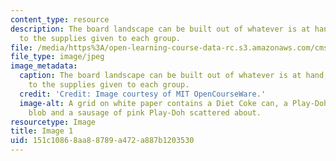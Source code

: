 ```yaml
---
content_type: resource
description: The board landscape can be built out of whatever is at hand, in addition
  to the supplies given to each group.
file: /media/https%3A/open-learning-course-data-rc.s3.amazonaws.com/cms-608-game-design-spring-2008/151c10868aa88789a472a887b1203530_01.jpg
file_type: image/jpeg
image_metadata:
  caption: The board landscape can be built out of whatever is at hand, in addition
    to the supplies given to each group.
  credit: 'Credit: Image courtesy of MIT OpenCourseWare.'
  image-alt: A grid on white paper contains a Diet Coke can, a Play-Doh tub, a large
    blob and a sausage of pink Play-Doh scattered about.
resourcetype: Image
title: Image 1
uid: 151c1086-8aa8-8789-a472-a887b1203530
---
```

